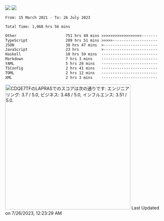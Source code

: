 <div>
  <img src="https://github-readme-stats.vercel.app/api?username=naporin0624&count_private=true&show_icons=true" />
  <img src="https://github-readme-stats.vercel.app/api/top-langs/?username=naporin0624&layout=compact&hide=css" />
  <!--START_SECTION:waka-->

```txt
From: 15 March 2021 - To: 26 July 2023

Total Time: 1,068 hrs 56 mins

Other                      751 hrs 49 mins >>>>>>>>>>>>>>>>>>-------   70.33 %
TypeScript                 209 hrs 51 mins >>>>>--------------------   19.63 %
JSON                       38 hrs 47 mins  >------------------------   03.63 %
JavaScript                 23 hrs          >------------------------   02.15 %
Haskell                    10 hrs 59 mins  -------------------------   01.03 %
Markdown                   7 hrs 3 mins    -------------------------   00.66 %
YAML                       5 hrs 28 mins   -------------------------   00.51 %
TSConfig                   2 hrs 41 mins   -------------------------   00.25 %
TOML                       2 hrs 12 mins   -------------------------   00.21 %
XML                        2 hrs 3 mins    -------------------------   00.19 %
```

<!--END_SECTION:waka-->
  
  <!--START_SECTION:lapras-card-->
<p ><a href="https://lapras.com/public/CDQE7TF" target="_blank" rel="noopener noreferrer"><img alt="CDQE7TFのLAPRASでのスコアは次の通りです: エンジニアリング: 3.7 / 5.0, ビジネス: 3.48 / 5.0, インフルエンス: 3.51 / 5.0." src="https://lapras-card-generator.vercel.app/api/svg?e=3.7&b=3.48&i=3.51&b1=%23232323&b2=%236d6d6d&i1=%23212121&i2=%23818181&l=ja" width="400" ></a>  
Last Updated on 7/26/2023, 12:23:29 AM</p>
<!--END_SECTION:lapras-card-->
</div>
